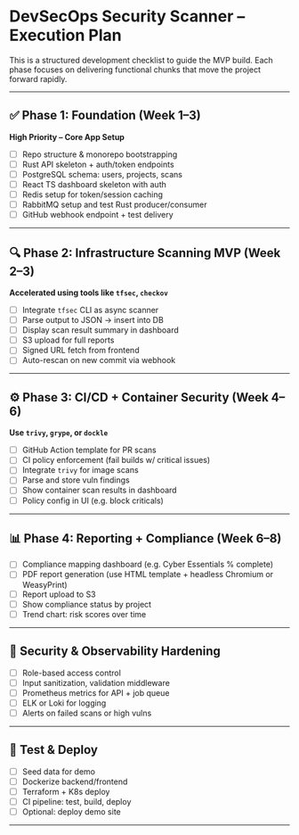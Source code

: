# DevSecOps Security Scanner – Execution Plan

This is a structured development checklist to guide the MVP build. Each phase focuses on delivering functional chunks that move the project forward rapidly.

---

## ✅ Phase 1: Foundation (Week 1–3)

**High Priority – Core App Setup**
- [ ] Repo structure & monorepo bootstrapping
- [ ] Rust API skeleton + auth/token endpoints
- [ ] PostgreSQL schema: users, projects, scans
- [ ] React TS dashboard skeleton with auth
- [ ] Redis setup for token/session caching
- [ ] RabbitMQ setup and test Rust producer/consumer
- [ ] GitHub webhook endpoint + test delivery

---

## 🔍 Phase 2: Infrastructure Scanning MVP (Week 2–3)

**Accelerated using tools like `tfsec`, `checkov`**
- [ ] Integrate `tfsec` CLI as async scanner
- [ ] Parse output to JSON → insert into DB
- [ ] Display scan result summary in dashboard
- [ ] S3 upload for full reports
- [ ] Signed URL fetch from frontend
- [ ] Auto-rescan on new commit via webhook

---

## ⚙️ Phase 3: CI/CD + Container Security (Week 4–6)

**Use `trivy`, `grype`, or `dockle`**
- [ ] GitHub Action template for PR scans
- [ ] CI policy enforcement (fail builds w/ critical issues)
- [ ] Integrate `trivy` for image scans
- [ ] Parse and store vuln findings
- [ ] Show container scan results in dashboard
- [ ] Policy config in UI (e.g. block criticals)

---

## 📊 Phase 4: Reporting + Compliance (Week 6–8)

- [ ] Compliance mapping dashboard (e.g. Cyber Essentials % complete)
- [ ] PDF report generation (use HTML template + headless Chromium or WeasyPrint)
- [ ] Report upload to S3
- [ ] Show compliance status by project
- [ ] Trend chart: risk scores over time

---

## 🔐 Security & Observability Hardening

- [ ] Role-based access control
- [ ] Input sanitization, validation middleware
- [ ] Prometheus metrics for API + job queue
- [ ] ELK or Loki for logging
- [ ] Alerts on failed scans or high vulns

---

## 🧪 Test & Deploy

- [ ] Seed data for demo
- [ ] Dockerize backend/frontend
- [ ] Terraform + K8s deploy
- [ ] CI pipeline: test, build, deploy
- [ ] Optional: deploy demo site

---
